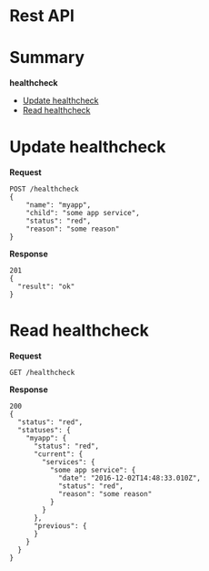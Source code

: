 Rest API
========

# Summary

**healthcheck**

* [Update healthcheck](#update-healthcheck)
* [Read healthcheck](#read-healthcheck)

# Update healthcheck

**Request**

```
POST /healthcheck
{
    "name": "myapp",
    "child": "some app service",
    "status": "red",
    "reason": "some reason"    
}
```

**Response**

```
201
{
  "result": "ok"
}
```

# Read healthcheck

**Request**

```
GET /healthcheck
```

**Response**

```
200
{
  "status": "red",
  "statuses": {
    "myapp": {
      "status": "red",
      "current": {
        "services": {
          "some app service": {
            "date": "2016-12-02T14:48:33.010Z",
            "status": "red",
            "reason": "some reason"
          }
        }
      },
      "previous": {      
      }
    }
  }
}
```
